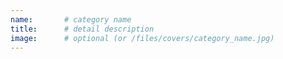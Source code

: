 ```yaml
---
name: 		# category name
title: 		# detail description
image: 		# optional (or /files/covers/category_name.jpg)
---
```


